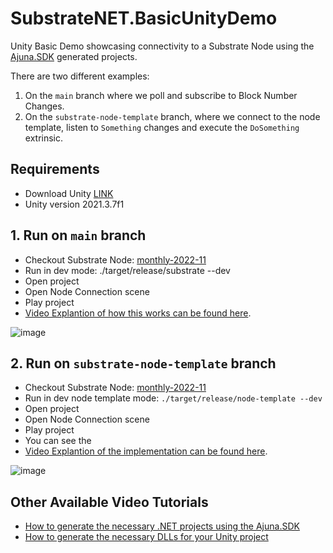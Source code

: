 # SubstrateNET.BasicUnityDemo
Unity Basic Demo showcasing connectivity to a Substrate Node using the [Ajuna.SDK](https://github.com/ajuna-network/Ajuna.SDK) generated projects.

There are two different examples:
1. On the `main` branch where we poll and subscribe to Block Number Changes.
2. On the `substrate-node-template` branch, where we connect to the node template, listen to `Something` changes and execute the `DoSomething` extrinsic. 

## Requirements
- Download Unity [LINK](https://unity.com/download)
- Unity version 2021.3.7f1

## 1. Run on `main` branch
- Checkout Substrate Node: [monthly-2022-11](https://github.com/paritytech/substrate/releases/tag/monthly-2022-11) 
- Run in dev mode:  ./target/release/substrate --dev
- Open project
- Open Node Connection scene
- Play project
- [Video Explantion of how this works can be found here](https://www.loom.com/share/30ecfaaf0e45427c9b69a9c617711e57).


![image](https://github.com/ajuna-network/SubstrateNET.BasicUnityDemo/blob/main/images/BlockNumberScreenshot.png?raw=true)


## 2. Run on `substrate-node-template` branch
- Checkout Substrate Node: [monthly-2022-11](https://github.com/paritytech/substrate/releases/tag/monthly-2022-11)
- Run in dev node template mode: `./target/release/node-template --dev`
- Open project
- Open Node Connection scene
- Play project
- You can see the 
- [Video Explantion of the implementation can be found here](https://www.loom.com/share/630e4f49c21c4f438576b492298d90b8).


![image](https://github.com/ajuna-network/SubstrateNET.BasicUnityDemo/blob/main/images/DoSomethingScreenshot.png?raw=true)


## Other Available Video Tutorials

 - [How to generate the necessary .NET projects using the Ajuna.SDK](https://www.youtube.com/watch?v=27k8vxCrXcY)
 - [How to generate the necessary DLLs for your Unity project](https://www.youtube.com/watch?v=c_FpDCys3YI)
